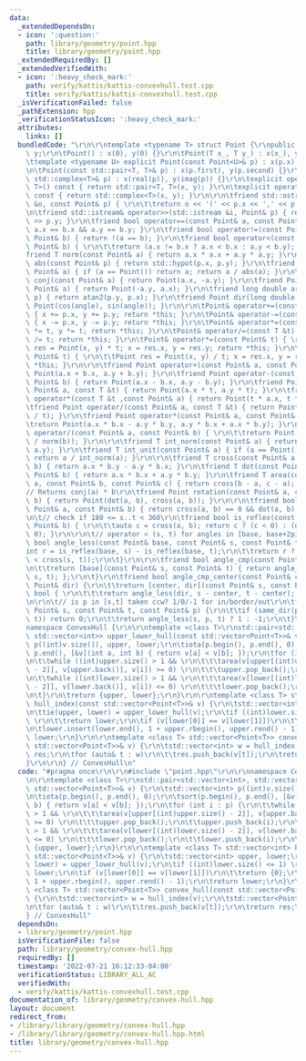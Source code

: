 ```yaml
---
data:
  _extendedDependsOn:
  - icon: ':question:'
    path: library/geometry/point.hpp
    title: library/geometry/point.hpp
  _extendedRequiredBy: []
  _extendedVerifiedWith:
  - icon: ':heavy_check_mark:'
    path: verify/kattis/kattis-convexhull.test.cpp
    title: verify/kattis/kattis-convexhull.test.cpp
  _isVerificationFailed: false
  _pathExtension: hpp
  _verificationStatusIcon: ':heavy_check_mark:'
  attributes:
    links: []
  bundledCode: "\r\n\r\ntemplate <typename T> struct Point {\r\npublic:\r\n\tT x,\
    \ y;\r\n\tPoint() : x(0), y(0) {}\r\n\tPoint(T x_, T y_) : x(x_), y(y_) {}\r\n\
    \ttemplate <typename U> explicit Point(const Point<U>& p) : x(p.x), y(p.y) {}\r\
    \n\tPoint(const std::pair<T, T>& p) : x(p.first), y(p.second) {}\r\n\tPoint(const\
    \ std::complex<T>& p) : x(real(p)), y(imag(p)) {}\r\n\texplicit operator std::pair<T,\
    \ T>() const { return std::pair<T, T>(x, y); }\r\n\texplicit operator std::complex<T>()\
    \ const { return std::complex<T>(x, y); }\r\n\r\n\tfriend std::ostream& operator<<(std::ostream\
    \ &o, const Point& p) { \r\n\t\treturn o << '(' << p.x << ',' << p.y << ')'; }\r\
    \n\tfriend std::istream& operator>>(std::istream &i, Point& p) { return i >> p.x\
    \ >> p.y; }\r\n\tfriend bool operator==(const Point& a, const Point& b) { return\
    \ a.x == b.x && a.y == b.y; }\r\n\tfriend bool operator!=(const Point& a, const\
    \ Point& b) { return !(a == b); }\r\n\tfriend bool operator<(const Point& a, const\
    \ Point& b) { \r\n\t\treturn (a.x != b.x ? a.x < b.x : a.y < b.y); }\r\n\r\n\t\
    friend T norm(const Point& a) { return a.x * a.x + a.y * a.y; }\r\n\tfriend T\
    \ abs(const Point& p) { return std::hypot(p.x, p.y); }\r\n\tfriend T unit(const\
    \ Point& a) { if (a == Point()) return a; return a / abs(a); }\r\n\tfriend Point\
    \ conj(const Point& a) { return Point(a.x, -a.y); }\r\n\tfriend Point perp(const\
    \ Point& a) { return Point(-a.y, a.x); }\r\n\tfriend long double arg(const Point&\
    \ p) { return atan2(p.y, p.x); }\r\n\tfriend Point dir(long double angle) { return\
    \ Point(cos(angle), sin(angle)); }\r\n\r\n\tPoint& operator+=(const Point& p)\
    \ { x += p.x, y += p.y; return *this; }\r\n\tPoint& operator-=(const Point& p)\
    \ { x -= p.x, y -= p.y; return *this; }\r\n\tPoint& operator*=(const T &t) { x\
    \ *= t, y *= t; return *this; }\r\n\tPoint& operator/=(const T &t) { x /= t, y\
    \ /= t; return *this; }\r\n\tPoint& operator*=(const Point& t) { \r\n\t\tPoint\
    \ res = Point(x, y) * t; x = res.x, y = res.y; return *this; }\r\n\tPoint& operator/=(const\
    \ Point& t) { \r\n\t\tPoint res = Point(x, y) / t; x = res.x, y = res.y; return\
    \ *this; }\r\n\r\n\tfriend Point operator+(const Point& a, const Point& b) { return\
    \ Point(a.x + b.x, a.y + b.y); }\r\n\tfriend Point operator-(const Point& a, const\
    \ Point& b) { return Point(a.x - b.x, a.y - b.y); }\r\n\tfriend Point operator*(const\
    \ Point& a, const T &t) { return Point(a.x * t, a.y * t); }\r\n\tfriend Point\
    \ operator*(const T &t ,const Point& a) { return Point(t * a.x, t * a.y); }\r\n\
    \tfriend Point operator/(const Point& a, const T &t) { return Point(a.x / t, a.y\
    \ / t); }\r\n\tfriend Point operator*(const Point& a, const Point& b) { \r\n\t\
    \treturn Point(a.x * b.x - a.y * b.y, a.y * b.x + a.x * b.y); }\r\n\tfriend Point\
    \ operator/(const Point& a, const Point& b) { \r\n\t\treturn Point(a * conj(b)\
    \ / norm(b)); }\r\n\r\n\tfriend T int_norm(const Point& a) { return __gcd(a.x,\
    \ a.y); }\r\n\tfriend T int_unit(const Point& a) { if (a == Point()) return a;\
    \ return a / int_norm(a); }\r\n\r\n\tfriend T cross(const Point& a, const Point&\
    \ b) { return a.x * b.y - a.y * b.x; }\r\n\tfriend T dot(const Point& a, const\
    \ Point& b) { return a.x * b.x + a.y * b.y; }\r\n\tfriend T area(const Point&\
    \ a, const Point& b, const Point& c) { return cross(b - a, c - a); }\r\n\r\n\t\
    // Returns conj(a) * b\r\n\tfriend Point rotation(const Point& a, const Point&\
    \ b) { return Point(dot(a, b), cross(a, b)); }\r\n\r\n\tfriend bool same_dir(const\
    \ Point& a, const Point& b) { return cross(a, b) == 0 && dot(a, b) > 0; }\r\n\r\
    \n\t// check if 180 <= s..t < 360\r\n\tfriend bool is_reflex(const Point& a, const\
    \ Point& b) { \r\n\t\tauto c = cross(a, b); return c ? (c < 0) : (dot(a, b) <\
    \ 0); }\r\n\r\n\t// operator < (s, t) for angles in [base, base+2pi)\r\n\tfriend\
    \ bool angle_less(const Point& base, const Point& s, const Point& t) {\r\n\t\t\
    int r = is_reflex(base, s) - is_reflex(base, t);\r\n\t\treturn r ? (r < 0) : (0\
    \ < cross(s, t));\r\n\t}\r\n\r\n\tfriend bool angle_cmp(const Point& base) {\r\
    \n\t\treturn [base](const Point& s, const Point& t) { return angle_less(base,\
    \ s, t); };\r\n\t}\r\n\tfriend bool angle_cmp_center(const Point& center, const\
    \ Point& dir) {\r\n\t\treturn [center, dir](const Point& s, const Point& t) ->\
    \ bool { \r\n\t\t\treturn angle_less(dir, s - center, t - center); };\r\n\t}\r\
    \n\r\n\t// is p in [s,t] taken ccw? 1/0/-1 for in/border/out\r\n\tfriend int angle_between(const\
    \ Point& s, const Point& t, const Point& p) {\r\n\t\tif (same_dir(p, s) || same_dir(p,\
    \ t)) return 0;\r\n\t\treturn angle_less(s, p, t) ? 1 : -1;\r\n\t}\r\n};\n\r\n\
    namespace ConvexHull {\r\n\r\ntemplate <class T>\r\nstd::pair<std::vector<int>,\
    \ std::vector<int>> upper_lower_hull(const std::vector<Point<T>>& v) {\r\n\tstd::vector<int>\
    \ p((int)v.size()), upper, lower;\r\n\tiota(p.begin(), p.end(), 0);\r\n\tsort(p.begin(),\
    \ p.end(), [&v](int a, int b) { return v[a] < v[b]; });\r\n\tfor (int i : p) {\r\
    \n\t\twhile ((int)upper.size() > 1 && \r\n\t\t\tarea(v[upper[(int)upper.size()\
    \ - 2]], v[upper.back()], v[i]) >= 0) \r\n\t\t\tupper.pop_back();\r\n\t\tupper.push_back(i);\r\
    \n\t\twhile ((int)lower.size() > 1 && \r\n\t\t\tarea(v[lower[(int)lower.size()\
    \ - 2]], v[lower.back()], v[i]) <= 0) \r\n\t\t\tlower.pop_back();\r\n\t\tlower.push_back(i);\r\
    \n\t}\r\n\treturn {upper, lower};\r\n}\r\n\r\ntemplate <class T> std::vector<int>\
    \ hull_index(const std::vector<Point<T>>& v) {\r\n\tstd::vector<int> upper, lower;\r\
    \n\ttie(upper, lower) = upper_lower_hull(v);\r\n\tif ((int)lower.size() <= 1)\
    \ \r\n\t\treturn lower;\r\n\tif (v[lower[0]] == v[lower[1]])\r\n\t\treturn {0};\r\
    \n\tlower.insert(lower.end(), 1 + upper.rbegin(), upper.rend() - 1);\r\n\treturn\
    \ lower;\r\n}\r\n\r\ntemplate <class T> std::vector<Point<T>> convex_hull(const\
    \ std::vector<Point<T>>& v) {\r\n\tstd::vector<int> w = hull_index(v);\r\n\tstd::vector<Point<T>>\
    \ res;\r\n\tfor (auto& t : w)\r\n\t\tres.push_back(v[t]);\r\n\treturn res;\r\n\
    }\r\n\r\n} // ConvexHull\n"
  code: "#pragma once\r\n\r\n#include \"point.hpp\"\r\n\r\nnamespace ConvexHull {\r\
    \n\r\ntemplate <class T>\r\nstd::pair<std::vector<int>, std::vector<int>> upper_lower_hull(const\
    \ std::vector<Point<T>>& v) {\r\n\tstd::vector<int> p((int)v.size()), upper, lower;\r\
    \n\tiota(p.begin(), p.end(), 0);\r\n\tsort(p.begin(), p.end(), [&v](int a, int\
    \ b) { return v[a] < v[b]; });\r\n\tfor (int i : p) {\r\n\t\twhile ((int)upper.size()\
    \ > 1 && \r\n\t\t\tarea(v[upper[(int)upper.size() - 2]], v[upper.back()], v[i])\
    \ >= 0) \r\n\t\t\tupper.pop_back();\r\n\t\tupper.push_back(i);\r\n\t\twhile ((int)lower.size()\
    \ > 1 && \r\n\t\t\tarea(v[lower[(int)lower.size() - 2]], v[lower.back()], v[i])\
    \ <= 0) \r\n\t\t\tlower.pop_back();\r\n\t\tlower.push_back(i);\r\n\t}\r\n\treturn\
    \ {upper, lower};\r\n}\r\n\r\ntemplate <class T> std::vector<int> hull_index(const\
    \ std::vector<Point<T>>& v) {\r\n\tstd::vector<int> upper, lower;\r\n\ttie(upper,\
    \ lower) = upper_lower_hull(v);\r\n\tif ((int)lower.size() <= 1) \r\n\t\treturn\
    \ lower;\r\n\tif (v[lower[0]] == v[lower[1]])\r\n\t\treturn {0};\r\n\tlower.insert(lower.end(),\
    \ 1 + upper.rbegin(), upper.rend() - 1);\r\n\treturn lower;\r\n}\r\n\r\ntemplate\
    \ <class T> std::vector<Point<T>> convex_hull(const std::vector<Point<T>>& v)\
    \ {\r\n\tstd::vector<int> w = hull_index(v);\r\n\tstd::vector<Point<T>> res;\r\
    \n\tfor (auto& t : w)\r\n\t\tres.push_back(v[t]);\r\n\treturn res;\r\n}\r\n\r\n\
    } // ConvexHull"
  dependsOn:
  - library/geometry/point.hpp
  isVerificationFile: false
  path: library/geometry/convex-hull.hpp
  requiredBy: []
  timestamp: '2022-07-21 16:12:33-04:00'
  verificationStatus: LIBRARY_ALL_AC
  verifiedWith:
  - verify/kattis/kattis-convexhull.test.cpp
documentation_of: library/geometry/convex-hull.hpp
layout: document
redirect_from:
- /library/library/geometry/convex-hull.hpp
- /library/library/geometry/convex-hull.hpp.html
title: library/geometry/convex-hull.hpp
---
```

